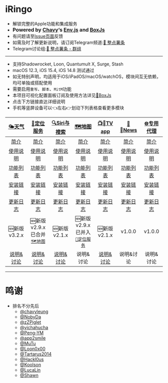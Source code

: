 # iRingo
  * 解锁完整的Apple功能和集成服务
  * <font size=3>**Powered by [Chavy](https://github.com/chavyleung)‘s [Env.js](https://github.com/chavyleung/scripts/blob/master/Env.js) and [BoxJs](https://chavyleung.gitbook.io/boxjs/)**</font>
  * 有问题请至[Issue页面](https://github.com/VirgilClyne/iRingo/issues)反馈
  * 如需及时了解更新说明，请订阅Telegram频道:[🍟 整点薯条](https://t.me/GetSomeFriesChannel)
  * Telegram讨论组:[🍟 整点薯条 - 群组](https://t.me/GetSomeFries)


---

  * 支持Shadowrocket, Loon, Quantumult X, Surge, Stash
  * macOS 12.3, iOS 15.4, iOS 14.8 测试通过
  * 如无特别声明，均适用于iOS/iPadOS/macOS/watchOS，模块间互无依赖，均可单独或搭配使用
  * 需要启用`重写`、`脚本`、`MitM`功能
  * 本项目可视化配置面板订阅及使用方法详见[🧰BoxJs](https://github.com/VirgilClyne/iRingo/wiki/🧰BoxJs)
  * 点击下方链接直达详细说明
  * 手机等竖屏设备可以👈左右👉划动下列表格查看更多模块

| [🌤天气](https://github.com/VirgilClyne/iRingo/wiki/🌤天气) | [📍定位服务](https://github.com/VirgilClyne/iRingo/wiki/📍定位服务) | [🔍Siri与搜索](https://github.com/VirgilClyne/iRingo/wiki/🔍Siri与搜索) | [🗺️地图](https://github.com/VirgilClyne/iRingo/wiki/🗺%EF%B8%8F地图) | [📺TV app](https://github.com/VirgilClyne/iRingo/wiki/📺TV-app) | [📰News](https://github.com/VirgilClyne/iRingo/wiki/📰News) | [🌐专用代理](https://github.com/VirgilClyne/iRingo/wiki/🌐专用代理) |
| :---: | :---: | :---: | :---: | :---: | :---: | :---: |
| [简介](https://github.com/VirgilClyne/iRingo/wiki/🌤天气#简介) | [简介](https://github.com/VirgilClyne/iRingo/wiki/📍定位服务#简介) | [简介](https://github.com/VirgilClyne/iRingo/wiki/🔍Siri与搜索#简介) | [简介](https://github.com/VirgilClyne/iRingo/wiki/🗺%EF%B8%8F地图#简介) | [简介](https://github.com/VirgilClyne/iRingo/wiki/📺TV-app#简介) | [简介](https://github.com/VirgilClyne/iRingo/wiki/📰News#简介) | [简介](https://github.com/VirgilClyne/iRingo/wiki/🌐专用代理#简介) |
| [使用说明](https://github.com/VirgilClyne/iRingo/wiki/🌤天气#使用说明) | [使用说明](https://github.com/VirgilClyne/iRingo/wiki/📍定位服务#使用说明) | [使用说明](https://github.com/VirgilClyne/iRingo/wiki/🔍Siri与搜索#使用说明) | [使用说明](https://github.com/VirgilClyne/iRingo/wiki/🗺%EF%B8%8F地图#使用说明) | [使用说明](https://github.com/VirgilClyne/iRingo/wiki/📺TV-app#使用说明) | [使用说明](https://github.com/VirgilClyne/iRingo/wiki/📰News#使用说明) | [使用说明](https://github.com/VirgilClyne/iRingo/wiki/🌐专用代理#使用说明) |
| [功能列表](https://github.com/VirgilClyne/iRingo/wiki/🌤天气#功能列表) | [功能列表](https://github.com/VirgilClyne/iRingo/wiki/📍定位服务#功能列表) | [功能列表](https://github.com/VirgilClyne/iRingo/wiki/🔍Siri与搜索#功能列表) | [功能列表](https://github.com/VirgilClyne/iRingo/wiki/🗺%EF%B8%8F地图#功能列表) | [功能列表](https://github.com/VirgilClyne/iRingo/wiki/📺TV-app#功能列表) | [功能列表](https://github.com/VirgilClyne/iRingo/wiki/📰News#功能列表) | [功能列表](https://github.com/VirgilClyne/iRingo/wiki/🌐专用代理#功能列表) |
| [安装链接](https://github.com/VirgilClyne/iRingo/wiki/🌤天气#安装链接) | [安装链接](https://github.com/VirgilClyne/iRingo/wiki/📍定位服务#安装链接) | [安装链接](https://github.com/VirgilClyne/iRingo/wiki/🔍Siri与搜索#安装链接) | [安装链接](https://github.com/VirgilClyne/iRingo/wiki/🗺%EF%B8%8F地图#安装链接) | [安装链接](https://github.com/VirgilClyne/iRingo/wiki/📺TV-app#安装链接) | [安装链接](https://github.com/VirgilClyne/iRingo/wiki/📰News#安装链接) | [安装链接](https://github.com/VirgilClyne/iRingo/wiki/🌐专用代理#安装链接) |
| [更新日志](https://github.com/VirgilClyne/iRingo/wiki/🌤天气#更新日志) | [更新日志](https://github.com/VirgilClyne/iRingo/wiki/📍定位服务#更新日志) | [更新日志](https://github.com/VirgilClyne/iRingo/wiki/🔍Siri与搜索#更新日志) | [更新日志](https://github.com/VirgilClyne/iRingo/wiki/🗺%EF%B8%8F地图#更新日志) | [更新日志](https://github.com/VirgilClyne/iRingo/wiki/📺TV-app#更新日志) | [更新日志](https://github.com/VirgilClyne/iRingo/wiki/📰News#更新日志) | [更新日志](https://github.com/VirgilClyne/iRingo/wiki/🌐专用代理#更新日志) |
| 🆕新版<br>v3.2.x | 🆕新版<br>v2.9.x<br>已合并<br>[`🗺️地图`](https://github.com/VirgilClyne/iRingo/wiki/🗺%EF%B8%8F地图) | 🆕新版<br>v2.1.x | 🆕新版<br>v2.9.x<br>已并入<br>[`📍定位服务`](https://github.com/VirgilClyne/iRingo/wiki/📍定位服务) | 🆕新版<br>v2.1.x | v1.0.0 | v1.0.0 |
| [说明&讨论](https://t.me/GetSomeFriesChannel/108) | [说明&讨论](https://t.me/GetSomeFriesChannel/116) | [说明&讨论](https://t.me/GetSomeFriesChannel/64) | 说明&讨论 | [说明&讨论](https://t.me/GetSomeFriesChannel/118) | 说明&讨论 | 说明&讨论 |

---

# 鸣谢
* 排名不分先后
  * [@chavyleung](https://github.com/chavyleung)
  * [@NobyDa](https://github.com/NobyDa)
  * [@zZPiglet](https://github.com/zZPiglet)
  * [@yichahucha](https://github.com/yichahucha)
  * [@Peng-YM](https://github.com/Peng-YM)
  * [@app2smile](https://github.com/app2smile)
  * [@MuTu](https://github.com/githubdulong)
  * [@Loon0x00](https://github.com/Loon0x00)
  * [@Tartarus2014](https://github.com/Tartarus2014)
  * [@Hackl0us](https://github.com/Hackl0us)
  * [@Koolson](https://github.com/Koolson)
  * [@LucaLin](https://github.com/LucaLin233)
  * [@Shawn](https://github.com/KOP-XIAO)

